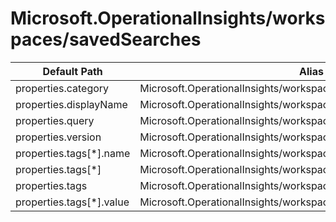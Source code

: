 # Microsoft.OperationalInsights/workspaces/savedSearches

| Default Path | Alias |
|---|---|
| properties.category | Microsoft.OperationalInsights/workspaces/savedSearches/category |
| properties.displayName | Microsoft.OperationalInsights/workspaces/savedSearches/displayName |
| properties.query | Microsoft.OperationalInsights/workspaces/savedSearches/query |
| properties.version | Microsoft.OperationalInsights/workspaces/savedSearches/version |
| properties.tags[*].name | Microsoft.OperationalInsights/workspaces/savedSearches/tags[*].name |
| properties.tags[*] | Microsoft.OperationalInsights/workspaces/savedSearches/tags[*] |
| properties.tags | Microsoft.OperationalInsights/workspaces/savedSearches/tags |
| properties.tags[*].value | Microsoft.OperationalInsights/workspaces/savedSearches/tags[*].value |

